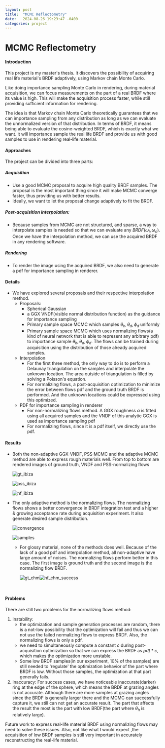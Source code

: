 ```yaml
---
layout: post
title:  "MCMC Reflectometry"
date:   2024-08-26 19:23:47 -0400
categories: project
---
```

# MCMC Reflectometry
#### Introduction
This project is my master's thesis. It discovers the possibility of acquiring real life material's BRDF adaptively, using Markov chain Monte Carlo. 

Like doing importance sampling Monte Carlo in rendering, during material acquisition, we can focus measurements on the part of a real BRDF where its value is high. This will make the acquisition
process faster, while still providing sufficient information for rendering.

The idea is that Markov chain Monte Carlo theoretically guarantees that we can importance sampling from any distribution as long as we can evaluate the unnormalized version of that distribution. In terms of BRDF, it means being able to evaluate the cosine-weighted BRDF, which is exactly what we want. it will importance sample the real life BRDF and provide us with good samples to use in rendering real-life material.

#### Approaches

The project can be divided into three parts:

##### Acquisition

- Use a good MCMC proposal to acquire high quality BRDF samples. The proposal is the most important thing since it will make MCMC converge faster, thus providing us with better results.
- Ideally, we want to let the proposal change adaptively to fit the BRDF.

##### Post-acquisition interpolation:

 - Because samples from MCMC are not structured, and sparse, a way to interpolate samples is needed so that we can evaluate any $BRDF(\omega_i,\omega_o)$. Once we have the interpolation method, we can use the acquired BRDF in any rendering software.

##### Rendering 

- To render the image using the acquired BRDF, we also need to generate a pdf for importance sampling in renderer.

#### Details

- We have explored several proposals and their respective interpolation method.
  - Proposals:
    - Spherical Gaussian
    - a GGX VNDF(visible normal distribution function) as the guidance for importance sampling
    - Primary sample space MCMC which samples $\theta_h,\theta_d,\phi_d$ uniformly
    - Primary sample space MCMC which uses normalizing flows(a kind of neural network that is able to represent any arbitrary pdf) to importance sample $\theta_h,\theta_d,\phi_d$. The flows can be trained during acquisition using the distribution of those already acquired samples.
  - Interpolation
    - For the first three method, the only way to do is to perform a Delaunay triangulation on the samples and interpolate the unknown location. The area outside of triangulation is filled by solving a Poisson's equation.
    - For normalizing flows, a post-acquisition optimization to minimize the error between flows pdf and the ground truth BRDF is performed. And the unknown locations could be expressed using this optimized.
  - PDF for importance sampling in renderer
    - For non-normalizing flows method. A GGX roughness $\alpha$ is fitted using all acquired samples and the VNDF of this analytic GGX is used as importance sampling pdf
    - For normalizing flows, since it is a pdf itself, we directly use the pdf.

#### Results

- Both the non-adaptive GGX-VNDF, PSS MCMC and the adaptive MCMC method are able to express rough materials well. From top to bottom are rendered images of ground truth, VNDF and PSS-normalizing flows

  

  ![gt_ibiza](/assets/images/mc/gt_ibiza.png)

  ![pss_ibiza](/assets/images/mc/pss_ibiza.png)

  ![nf_ibiza](/assets/images/mc/nf_ibiza.png)

 - The only adaptive method is the normalizing flows. The normalizing flows shows a better convergence in BRDF integration test and a higher & growing acceptance rate during acquisition experiment. It also generate desired sample distribution.

   ![convergence](/assets/images/mc/convergence.png)

   ![samples](/assets/images/mc/distribution_NF.png)

   - For glossy material, none of the methods does well. Because of the lack of a good pdf and interpolation method, all non-adaptive have large amount of noises. The normalizing flows perform better in this case. The first image is ground truth and the second image is the normalizing flow BRDF.

     ![gt_chm](/assets/images/mc/gt_chm.png)![nf_chm_success](/assets/images/mc/nf_chm_success.png)

​		

#### Problems

There are still two problems for the normalizing flows method:

1. Instability:
   - the optimization and sample generation processes are random, there is a not-low possibility that the optimization will fail and thus we can not use the failed normalizing flows to express BRDF. Also, the normalizing flows is only a pdf. 
   - we need to simultaneously compute a constant $c$ during post-acquisition optimization so that we can express the BRDF as $pdf * c$, which makes the optimization more unstable.
   - Some low BRDF samples(in our experiment, $10\%$ of the samples) are still needed to 'regulate' the optimization behavior of the part where BRDF is low. Without those samples, the optimization at that part generally fails.
2. Inaccuracy: For success cases, we have noticeable inaccurate(darker) ring at the edge of the sphere, which means the BRDF at grazing angles is not accurate. Although there are more samples at grazing angles since the BRDF is generally larger there and the MCMC can successfully capture it, we still can not get an accurate result. The part that affects the result the most is the part with low BRDF(the part where $\theta_h$ is relatively large).

Future work to express real-life material BRDF using normalizing flows may need to solve these issues. Also, not like what I would expect ,the acquisition of low BRDF samples is still very important in accurately reconstructing the real-life material.
